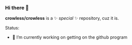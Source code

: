 ### Hi there 👋

**crowless/crowless** is a ✨ _special_ ✨ repository, cuz it is.

Status:

- 🔭 I’m currently working on getting on the github program
